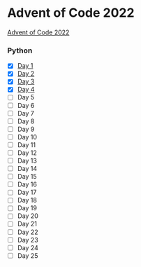 # Advent of Code 2022

[Advent of Code 2022](https://adventofcode.com/)

### Python

- [x] [Day 1](day1)
- [x] [Day 2](day2)
- [x] [Day 3](day3)
- [x] [Day 4](day4)
- [ ] Day 5
- [ ] Day 6
- [ ] Day 7
- [ ] Day 8
- [ ] Day 9
- [ ] Day 10
- [ ] Day 11
- [ ] Day 12
- [ ] Day 13
- [ ] Day 14
- [ ] Day 15
- [ ] Day 16
- [ ] Day 17
- [ ] Day 18
- [ ] Day 19
- [ ] Day 20
- [ ] Day 21
- [ ] Day 22
- [ ] Day 23
- [ ] Day 24
- [ ] Day 25